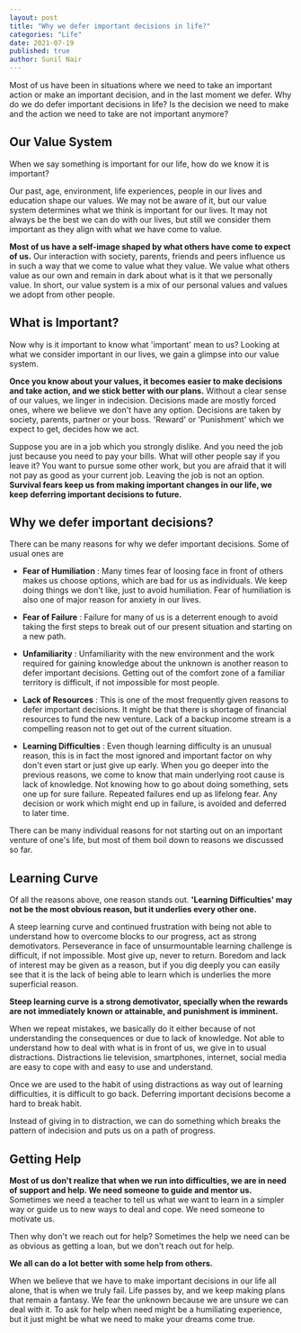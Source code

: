 ```yaml
---
layout: post
title: "Why we defer important decisions in life?"
categories: "Life"
date: 2021-07-19
published: true
author: Sunil Nair
---
```

Most of us have been in situations where we need to take an important action or make an important decision, and in the last moment we defer. Why do we do defer important decisions in life? Is the decision we need to make and the action we need to take are not important anymore?  

## Our Value System
When we say something is important for our life, how do we know it is important? 

Our past, age, environment, life experiences, people in our lives and education shape our values. We may not be aware of it, but our value system determines what we think is important for our lives. It may not always be the best we can do with our lives, but still we consider them important as they align with what we have come to value.

**Most of us have a self-image shaped by what others have come to expect of us.** Our interaction with society, parents, friends and peers influence us in such a way that we come to value what they value. We value what others value as our own and remain in dark about what is it that we personally value. In short, our value system is a mix of our personal values and values we adopt from other people.

## What is Important?
Now why is it important to know what 'important' mean to us? Looking at what we consider important in our lives, we gain a glimpse into our value system.

**Once you know about your values, it becomes easier to make decisions and take action, and we stick better with our plans.** Without a clear sense of our values, we linger in indecision. Decisions made are mostly forced ones, where we believe we don't have any option. Decisions are taken by society, parents, partner or your boss. 'Reward' or 'Punishment' which we expect to get, decides how we act.

Suppose you are in a job which you strongly dislike. And you need the job just because you need to pay your bills. What will other people say if you leave it? You want to pursue some other work, but you are afraid that it will not pay as good as your current job. Leaving the job is not an option. **Survival fears keep us from making important changes in our life, we keep deferring important decisions to future.** 

## Why we defer important decisions?
There can be many reasons for why we defer important decisions. Some of usual ones are

- **Fear of Humiliation** : Many times fear of loosing face in front of others makes us choose options, which are bad for us as individuals. We keep doing things we don't like, just to avoid humiliation. Fear of humiliation is also one of major reason for anxiety in our lives.  

- **Fear of Failure** : Failure for many of us is a deterrent enough to avoid taking the first steps to break out of our present situation and starting on a new path.  
  
- **Unfamiliarity** : Unfamiliarity with the new environment and the work required for gaining knowledge about the unknown is another reason to defer important decisions. Getting out of the comfort zone of a familiar territory is difficult, if not impossible for most people. 
  
- **Lack of Resources** : This is one of the most frequently given reasons to defer important decisions. It might be that there is shortage of financial resources to fund the new venture. Lack of a backup income stream is a compelling reason not to get out of the current situation.
 
- **Learning Difficulties** : Even though learning difficulty is an unusual reason, this is in fact the most ignored and important factor on why don't even start or just give up early. When you go deeper into the previous reasons, we come to know that main underlying root cause is lack of knowledge. Not knowing how to go about doing something, sets one up for sure failure. Repeated failures end up as lifelong fear. Any decision or work which might end up in failure, is avoided and deferred to later time.

There can be many individual reasons for not starting out on an important venture of one's life, but most of them boil down to reasons we discussed so far.

## Learning Curve
Of all the reasons above, one reason stands out. **'Learning Difficulties' may not be the most obvious reason, but it underlies every other one.**

A steep learning curve and continued frustration with being not able to understand how to overcome blocks to our progress, act as strong demotivators. Perseverance in face of unsurmountable learning challenge is difficult, if not impossible. Most give up, never to return. Boredom and lack of interest may be given as a reason, but if you dig deeply you can easily see that it is the lack of being able to learn which is underlies the more superficial reason.

**Steep learning curve is a strong demotivator, specially when the rewards are not immediately known or attainable, and punishment is imminent.**

When we repeat mistakes, we basically do it either because of not understanding the consequences or due to lack of knowledge. Not able to understand how to deal with what is in front of us, we give in to usual distractions. Distractions lie television, smartphones, internet, social media are easy to cope with and easy to use and understand. 

Once we are used to the habit of using distractions as way out of learning difficulties, it is difficult to go back. Deferring important decisions become a hard to break habit.

Instead of giving in to distraction, we can do something which breaks the pattern of indecision and puts us on a path of progress.

## Getting Help
**Most of us don't realize that when we run into difficulties, we are in need of support and help. We need someone to guide and mentor us.** Sometimes we need a teacher to tell us what we want to learn in a simpler way or guide us to new ways to deal and cope. We need someone to motivate us.

Then why don't we reach out for help? Sometimes the help we need can be as obvious as getting a loan, but we don't reach out for help.

**We all can do a lot better with some help from others.**
  
When we believe that we have to make important decisions in our life all alone, that is when we truly fail. Life passes by, and we keep making plans that remain a fantasy. We fear the unknown because we are unsure we can deal with it. To ask for help when need might be a humiliating experience, but it just might be what we need to make your dreams come true.